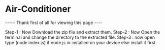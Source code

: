 # Air-Conditioner
----- Thank first of all for viewing this page ----

Step-1 : Now Download the zip file and extract them.
Step-2 : Now Open the terminal and change the directory to the extracted file.
Step-3 : now open type (node index.js) if node.js in installed on your device else install it first.
